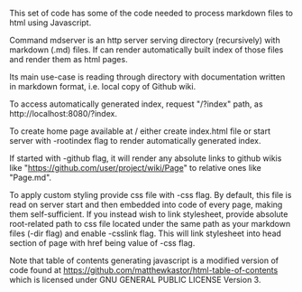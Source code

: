 This set of code has some of the code needed to process markdown files 
to html using Javascript.

Command mdserver is an http server serving directory (recursively) with
markdown (.md) files. If can render automatically built index of those files
and render them as html pages.

Its main use-case is reading through directory with documentation written in
markdown format, i.e. local copy of Github wiki.

To access automatically generated index, request "/?index" path, as
http://localhost:8080/?index.

To create home page available at / either create index.html file or start
server with -rootindex flag to render automatically generated index.

If started with -github flag, it will render any absolute links to github
wikis like "https://github.com/user/project/wiki/Page" to relative ones like
"Page.md".

To apply custom styling provide css file with -css flag. By default, this
file is read on server start and then embedded into code of every page,
making them self-sufficient. If you instead wish to link stylesheet, provide
absolute root-related path to css file located under the same path as your
markdown files (-dir flag) and enable -csslink flag. This will link
stylesheet into head section of page with href being value of -css flag.

Note that table of contents generating javascript is a modified version of
code found at https://github.com/matthewkastor/html-table-of-contents which
is licensed under GNU GENERAL PUBLIC LICENSE Version 3.
